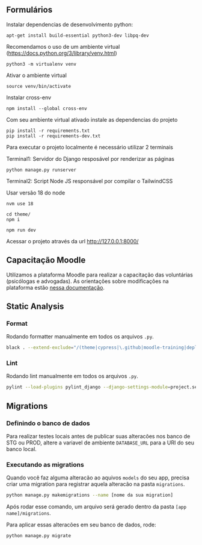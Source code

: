 ## Formulários

Instalar dependencias de desenvolvimento python:

```
apt-get install build-essential python3-dev libpq-dev
```

Recomendamos o uso de um ambiente virtual (https://docs.python.org/3/library/venv.html)

```
python3 -m virtualenv venv
```

Ativar o ambiente virtual

```
source venv/bin/activate
```

Instalar cross-env

```
npm install --global cross-env
```

Com seu ambiente virtual ativado instale as dependencias do projeto

```
pip install -r requirements.txt
pip install -r requirements-dev.txt
```

Para executar o projeto localmente é necessário utilizar 2 terminais

Terminal1: Servidor do Django resposável por renderizar as páginas

```
python manage.py runserver
```

Terminal2: Script Node JS responsável por compilar o TailwindCSS

Usar versão 18 do node

```
nvm use 18
```

```
cd theme/
npm i

```

```
npm run dev
```

Acessar o projeto através da url http://127.0.0.1:8000/

## Capacitação Moodle

Utilizamos a plataforma Moodle para realizar a capacitação das voluntárias (psicólogas e advogadas). As orientações sobre modificações na plataforma estão [nessa documentação](https://github.com/mapadoacolhimento/cadastro/tree/feature/moodle-training/moodle-training).

## Static Analysis

### Format

Rodando formatter manualmente em todos os arquivos `.py`.

```bash
black . --extend-exclude="/(theme|cypress|\.github|moodle-training|deploy|migrations)/"
```

### Lint

Rodando lint manualmente em todos os arquivos `.py`.

```bash
pylint --load-plugins pylint_django --django-settings-module=project.settings --rcfile=.pylintrc  $(git ls-files '*.py')
```

## Migrations

### Definindo o banco de dados

Para realizar testes locais antes de publicar suas alteracões nos banco de STG ou PROD, altere a variavel de ambiente `DATABASE_URL` para a URI do seu banco local.

### Executando as migrations

Quando você faz alguma alteracão ao aquivos `models` do seu app, precisa criar uma migration para registrar aquela alteracão na pasta `migrations`.

```bash
python manage.py makemigrations --name [nome da sua migration]
```

Após rodar esse comando, um arquivo será gerado dentro da pasta `[app name]/migrations`.

Para aplicar essas alteracões em seu banco de dados, rode:

```bash
python manage.py migrate
```
